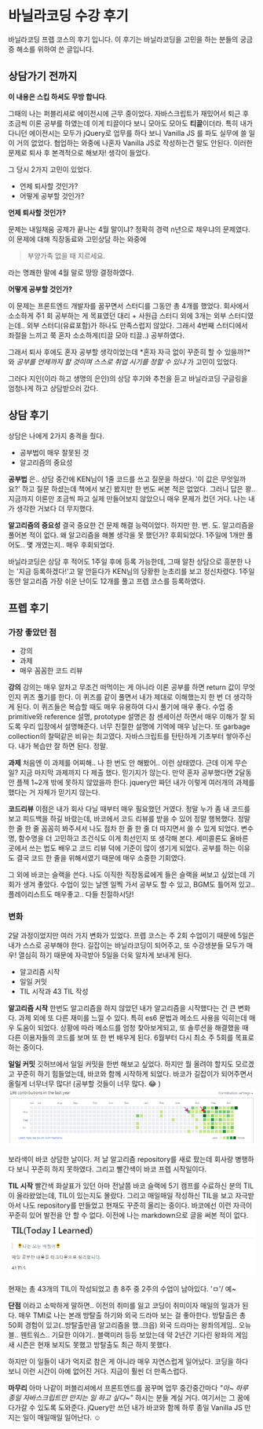 # 바닐라코딩 수강 후기

바닐라코딩 프렙 코스의 후기 입니다.
이 후기는 바닐라코딩을 고민을 하는 분들의 궁금증 해소를 위하여 쓴 글입니다.

## 상담가기 전까지

**이 내용은 스킵 하셔도 무방 합니다**.

그때의 나는 퍼블리셔로 에이전시에 근무 중이었다. 자바스크립트가 재밌어서 퇴근 후 조금씩 이론 공부를 하였는데 이게 티끌이다 보니 모아도 모아도 **티끌**이더라. 특히 내가 다니던 에이전시는 모두가 jQuery로 업무를 하다 보니 Vanilla JS 를 파도 실무에 쓸 일이 거의 없었다. 협업하는 와중에 나혼자 Vanilla JS로 작성하는건 말도 안된다. 이러한 문제로 퇴사 후 본격적으로 해보자! 생각이 들었다.

그 당시 2가지 고민이 있었다.

* 언제 퇴사할 것인가?
* 어떻게 공부할 것인가?

**언제 퇴사할 것인가?**

문제는 내일채움 공제가 끝나는 4월 말이냐? 정확히 경력 n년으로 채우냐의 문제였다.
이 문제에 대해 직장동료와 고민상담 하는 와중에

> 부양가족 없을 때 지르세요.

라는 명쾌한 말에 4월 말로 땅땅 결정하였다.

**어떻게 공부할 것인가?**

이 문제는 프론트엔드 개발자를 꿈꾸면서 스터디를 그동안 총 4개를 했었다.
회사에서 소소하게 주1 회 공부하는 게 목표였던 대리 + 사원급 스터디 외에 3개는 외부 스터디였는데.. 외부 스터디(유료포함)가 하나도 만족스럽지 않았다. 그래서 4번째 스터디에서 좌절을 느끼고 쭉 혼자 소소하게(티끌 모아 티끌..) 공부하였다. 

그래서 퇴사 후에도 혼자 공부할 생각이었는데 *혼자 자극 없이 꾸준히 할 수 있을까?*와 *공부를 언제까지 할 것이며 스스로 취업 시기를 정할 수 있냐* 가 고민이 있었다. 

그러다 지인(이라 하고 생명의 은인)의 상담 후기와 추천을 듣고 바닐라코딩 구글링을 엄청나게 하고 상담받으러 갔다.

## 상담 후기

상담은 나에게 2가지 충격을 줬다.

* 공부법이 매우 잘못된 것
* 알고리즘의 중요성

**공부법**
은.. 상담 중간에 KEN님이 1줄 코드를 쓰고 질문을 하셨다. '이 값은 무엇일까요?' 하고 질문 하셨는데 책에서 보긴 봤지만 한 번도 써본 적은 없었다. 그러니 답은 꽝.. 지금까지 이론만 조금씩 파고 실제 만들어보지 않았으니 매우 문제가 컸던 거다. 나는 내가 생각한 거보다 더 무지했다. 

**알고리즘의 중요성**
결국 중요한 건 문제 해결 능력이었다.
하지만 한. 번. 도. 알고리즘을 풀어본 적이 없다. 왜 알고리즘을 해볼 생각을 못 했던가? 후회되었다. 1주일에 1개만 풀어도.. 몇 개였는지.. 매우 후회되었다.

바닐라코딩은 상담 후 적어도 1주일 후에 등록 가능한데, 그때 알찬 상담으로 흥분한 나는 '지금 등록하겠다!'고 말 안듣다가 KEN님의 당황한 눈초리를 보고 정신차렸다. 1주일동안 알고리즘 가장 쉬운 난이도 12개를 풀고 프렙 코스를 등록하였다.

## 프렙 후기

### 가장 좋았던 점

* 강의
* 과제
* 매우 꼼꼼한 코드 리뷰

**강의**
강의는 매우 알차고 무조건 떠먹이는 게 아니라 이론 공부를 하면 return 값이 무엇인지 퀴즈 풀기를 한다. 이 퀴즈를 같이 풀면서 내가 제대로 이해했는지 한 번 더 생각하게 된다. 이 퀴즈들은 복습할 때도 매우 유용하여 다시 풀기에 매우 좋다. 
수업 중 primitive와 reference 설명,  prototype 설명은 참 센세이션 하면서 매우 이해가 잘 되도록 우리 입장에서 설명해준다. 너무 친절한 설명에 기억에 매우 남는다. 또 garbage collection의 찰떡같은 비유는 최고였다. 자바스크립트를 탄탄하게 기초부터 쌓아주신다. 내가 복습만 잘 하면 된다. 정말. 

**과제**
처음엔 이 과제를 어찌해.. 나 한 번도 안 해봤어.. 이런 상태였다. 근데 이게 무슨 일? 지금 마지막 과제까지 다 제출 했다. 믿기지가 않는다. 만약 혼자 공부했다면 2달동안 플젝 1~2개 밖에 못하지 않았을까 한다. jquery만 짜던 내가 이렇게 여러개의 과제를 했다는 거 자체가 믿기지 않는다. 

**코드리뷰**
이점은 내가 회사 다닐 때부터 매우 필요했던 거였다. 
정말 누가 좀 내 코드를 보고 피드백을 하길 바랐는데, 바코에서 코드 리뷰를 받을 수 있어 정말 행복했다.
정말 한 줄 한 줄 꼼꼼히 봐주셔서 나도 점차 한 줄 한 줄 더 따지면서 쓸 수 있게 되었다. 
변수명, 함수명을 더 고민하고 조건식도 이게 최선인지 또 생각해 본다. 세미콜론도 올바른 곳에서 쓰는 법도 배우고 코드 리뷰 덕에 기준이 많이 생기게 되었다.
공부를 하는 이유도 결국 코드 한 줄을 위해서였기 때문에 매우 소중한 기회였다. 

그 외에 바코는 슬랙을 쓴다. 나도 이직한 직장동료에게 들은 슬랙을 써보고 싶었는데 기회가 생겨 좋았다. 수업이 있는 날엔 일찍 가서 공부도 할 수 있고, BGM도 틀어져 있고.. 플레이리스트도 매우좋고.. 다들 친절하시당! 

### 변화

2달 과정이었지만 여러 가지 변화가 있었다. 
프렙 코스는 주 2회 수업이기 때문에 5일은 내가 스스로 공부해야 한다. 길잡이는 바닐라코딩이 되어주고, 또 수강생분들 모두가 매우! 열심히 하기 때문에 자극받아 5일을 더욱 알차게 보내게 된다.

* 알고리즘 시작
* 일일 커밋
* TIL 시작과 43 TIL 작성

**알고리즘 시작**
한번도 알고리즘을 하지 않았던 내가 알고리즘을 시작했다는 건 큰 변화다. 과제 외에 또 다른 재미를 느낄 수 있다. 특히 es6 문법과 메소드 사용을 익히는데 매우 도움이 되었다. 상황에 따라 메소드를 엄청 찾아보게되고, 또 솔루션을 해결했을 때 다른 이용자들의 코드를 보며 또 한 번 배우게 된다. 6월부터 다시 최소 주 5회를 목표로 하는 중이다.

**일일 커밋**
깃허브에서 일일 커밋을 한번 해보고 싶었다. 하지만 뭘 올려야 할지도 모르겠고 꾸준히 하기 힘들었는데, 바코와 함께 시작하게 되었다. 바코가 길잡이가 되어주면서 올릴게 너무너무 많다! (공부할 것들이 너무 많다. :joy: )
![github](images/github.png)

보라색이 바코 상담한 날이다. 저 날 알고리즘 repository를 새로 팠는데 회사랑 병행하다 보니 꾸준히 하지 못하였다. 그리고 빨간색이 바코 프렙 시작일이다. 

**TIL 시작**
빨간색 화살표가 있던 아마 전날쯤 바코 슬랙에 5기 캠프를 수료하신 분의 TIL이 올라왔었는데, TIL이 있는지도 몰랐다. 
그리고 매일매일 작성하신 TIL을 보고 자극받아서 나도 repository를 만들었고 현재도 꾸준히 올리는 중이다. 바코에선 이런 자극이 꾸준히 있어 발전을 안 할 수 없다. 이전에 나는 markdown으로 글을 써본 적이 없다.
![til](images/til.jpg)

현재는 총 43개의 TIL이 작성되었고 총 8주 중 2주의 수업이 남아있다. 'ㅁ'/ 예~

**단점**
이라고 소박하게 말하면.. 이전의 취미를 잃고 코딩이 취미이자 매일의 일과가 된다.
매우 TMI로 나는 본래 방탈출 하기와 외국 드라마 보는 걸 좋아한다. 방탈출은 총 50회 경험이 있고(..방탈출만큼 알고리즘을 했..크읍) 외국 드라마는 왕좌의게임.. 오뉴블.. 웬트워스.. 기묘한 이야기.. 블랙미러 등등 보았는데 약 2년간 기다린 왕좌의  게임 새 시즌은 현재 보지도 못했고 방탈출도 최근 하지 못했다. 

하지만 이 일들이 내가 억지로 참은 게 아니라 매우 자연스럽게 일어났다. 코딩을 하다 보니 이런 시간이 아예 없어진 거다. 지금이 훨씬 더 만족스럽다.

**마무리**
아마 나같이 퍼블리셔에서 프론트엔드를 꿈꾸며 업무 중간중간마다 *"아~ 하루 종일 자바스크립트만 만지는 일 하고 싶다~"* 하시는 분들 계실 거다. 여기서는 그 꿈에 다가갈 수 있도록 도와준다. jQuery만 쓰던 내가 바코와 함께 하루 종일 Vanilla JS 만지는 일이 매일매일 일어난다. :relaxed: